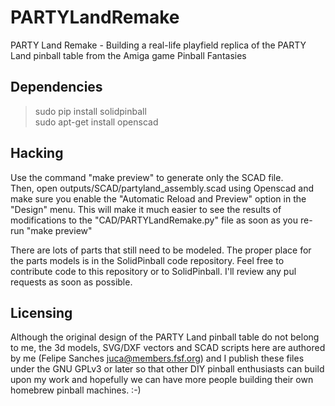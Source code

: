 PARTYLandRemake
===============

PARTY Land Remake - Building a real-life playfield replica of the PARTY Land pinball table from the Amiga game Pinball Fantasies

Dependencies
------------

> sudo pip install solidpinball  
> sudo apt-get install openscad  

Hacking
-------

Use the command "make preview" to generate only the SCAD file.  
Then, open outputs/SCAD/partyland_assembly.scad using Openscad and 
make sure you enable the "Automatic Reload and Preview" option in the
"Design" menu. This will make it much easier to see the results of modifications to
the "CAD/PARTYLandRemake.py" file as soon as you re-run "make preview"  

There are lots of parts that still need to be modeled. The proper place for the parts
models is in the SolidPinball code repository. Feel free to contribute code to this repository
or to SolidPinball. I'll review any pul requests as soon as possible.

Licensing
---------

Although the original design of the PARTY Land pinball table do not belong to me, the 3d models,
SVG/DXF vectors and SCAD scripts here are authored by me (Felipe Sanches <juca@members.fsf.org>) and
I publish these files under the GNU GPLv3 or later so that other DIY pinball enthusiasts can
build upon my work and hopefully we can have more people building their own homebrew pinball machines. :-)


